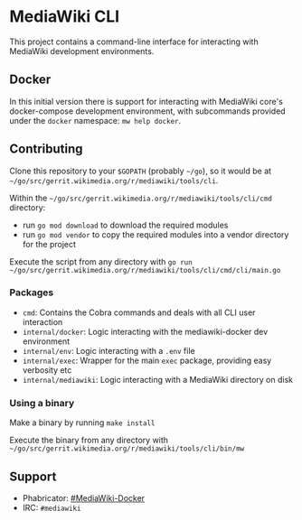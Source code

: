 # MediaWiki CLI

This project contains a command-line interface for interacting with MediaWiki
development environments.

## Docker

In this initial version there is support for interacting with MediaWiki core's
docker-compose development environment, with subcommands provided under the
`docker` namespace: `mw help docker`.

## Contributing

Clone this repository to your `$GOPATH` (probably `~/go`), so it would be at
`~/go/src/gerrit.wikimedia.org/r/mediawiki/tools/cli`.

Within the `~/go/src/gerrit.wikimedia.org/r/mediawiki/tools/cli/cmd` directory:

- run `go mod download` to download the required modules
- run `go mod vendor` to copy the required modules into a vendor directory for the project

Execute the script from any directory with `go run ~/go/src/gerrit.wikimedia.org/r/mediawiki/tools/cli/cmd/cli/main.go`

### Packages

- `cmd`: Contains the Cobra commands and deals with all CLI user interaction
- `internal/docker`: Logic interacting with the mediawiki-docker dev environment
- `internal/env`: Logic interacting with a `.env` file
- `internal/exec`: Wrapper for the main `exec` package, providing easy verbosity etc
- `internal/mediawiki`: Logic interacting with a MediaWiki directory on disk

### Using a binary

Make a binary by running `make install`

Execute the binary from any directory with `~/go/src/gerrit.wikimedia.org/r/mediawiki/tools/cli/bin/mw`

## Support

- Phabricator: [#MediaWiki-Docker](https://phabricator.wikimedia.org/project/view/4585/)
- IRC: `#mediawiki`
